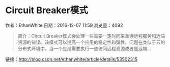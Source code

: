 # Circuit Breaker模式
作者：EthanWhite
日期：2016-12-07 11:59
浏览量：4092
> 简介：Circuit Breaker模式会处理一些需要一定时间来重连远程服务和远端资源的错误。该模式可以提高一个应用的稳定性和弹性。问题在类似于云的分布式环境中，当一个应用需要执行一些访问远程资源或者是远端...

 链接：http://blog.csdn.net/ethanwhite/article/details/53502315
